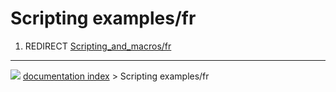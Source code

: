 # Scripting examples/fr
1.  REDIRECT [Scripting_and_macros/fr](Scripting_and_macros/fr.md)



---
![](images/Right_arrow.png) [documentation index](../README.md) > Scripting examples/fr

